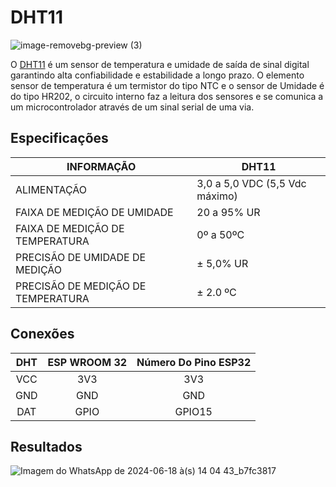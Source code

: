 # DHT11
![image-removebg-preview (3)](https://github.com/cyberdebb/estacao_meteorologica/assets/107296659/1c9f498e-6577-4998-99b0-00524eba8f21)

O [DHT11](https://www.makerhero.com/img/files/download/DHT11-Datasheet.pdf) é um sensor de temperatura e umidade de saída de sinal digital garantindo alta confiabilidade e estabilidade a longo prazo. O elemento sensor de temperatura é um termistor do tipo NTC e o sensor de Umidade é do tipo HR202, o circuito interno faz a leitura dos sensores e se comunica a um microcontrolador através de um sinal serial de uma via.

## Especificações
| INFORMAÇÃO                         | DHT11                          |
| ---------------------------------- | ------------------------------ |
| ALIMENTAÇÃO                        | 3,0 a 5,0 VDC (5,5 Vdc máximo) |
| FAIXA DE MEDIÇÃO DE UMIDADE        | 20 a 95% UR                    |
| FAIXA DE MEDIÇÃO DE TEMPERATURA    | 0º a 50ºC                      |
| PRECISÃO DE UMIDADE DE MEDIÇÃO     | ± 5,0% UR                      |
| PRECISÃO DE MEDIÇÃO DE TEMPERATURA | ± 2.0 ºC                       |

## Conexões
| DHT | ESP WROOM 32 | Número Do Pino ESP32 |
|:---:|:------------:|:--------------------:|
| VCC | 3V3 | 3V3 |
| GND | GND | GND |
| DAT | GPIO | GPIO15 |

## Resultados
![Imagem do WhatsApp de 2024-06-18 à(s) 14 04 43_b7fc3817](https://github.com/cyberdebb/estacao_meteorologica/assets/107296659/13f2c648-f9f8-412f-8bd6-2856ac0225b8)

